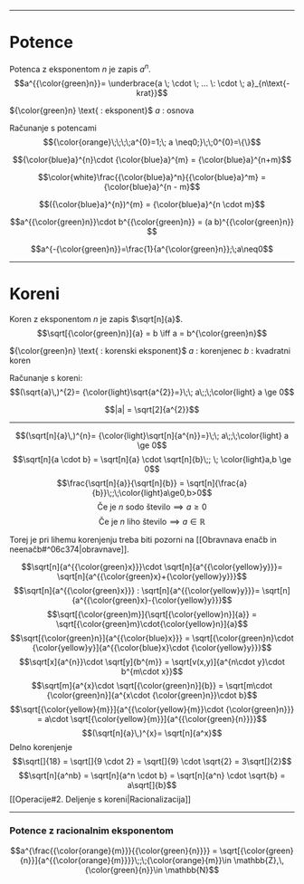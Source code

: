 
***
# Potence
Potenca z eksponentom $n$ je zapis $a^n$.
$$a^{{\color{green}n}}= \underbrace{a \; \cdot \; ... \: \cdot \; a}_{n\text{-krat}}$$

${\color{green}n} \text{ :  eksponent}$
$a \text{ : osnova}$

Računanje s potencami
$${\color{orange}\;\;\;\;a^{0}=1;\; a \neq0;}\;\;0^{0}=\{\}$$

$${\color{blue}a}^{n}\cdot {\color{blue}a}^{m} = {\color{blue}a}^{n+m}$$

$$\color{white}\frac{{\color{blue}a}^n}{{\color{blue}a}^m} = {\color{blue}a}^{n - m}$$

$$({\color{blue}a}^{n})^{m} = {\color{blue}a}^{n \cdot m}$$

$$a^{{\color{green}n}}\cdot b^{{\color{green}n}} = (a b)^{{\color{green}n}} $$

$$a^{-{\color{green}n}}=\frac{1}{a^{\color{green}n}};\;a\neq0$$
***
# Koreni
Koren z eksponentom $n$ je zapis $\sqrt[n]{a}$.
$$\sqrt[{\color{green}n}]{a} = b \iff a = b^{\color{green}n}$$


${\color{green}n} \text{ :  korenski eksponent}$
$a \text{ : korenjenec}$
$b \text{ : kvadratni koren}$

Računanje s koreni:
$$(\sqrt{a}\,)^{2}= {\color{light}\sqrt{a^{2}}=}\;\; a\;;\;\color{light} a \ge 0$$


$$|a| = \sqrt[2]{a^{2}}$$
***
$$(\sqrt[n]{a}\,)^{n}= {\color{light}\sqrt[n]{a^{n}}=}\;\; a\;;\;\color{light} a \ge 0$$
$$\sqrt[n]{a \cdot b} = \sqrt[n]{a} \cdot \sqrt[n]{b}\;; \; \color{light}a,b \ge 0$$
$$\frac{\sqrt[n]{a}}{\sqrt[n]{b}} = \sqrt[n]{\frac{a}{b}}\;;\;\color{light}a\ge0,b>0$$
$$\text{Če je }n \text{ sodo število} \implies a\ge0$$
$$\text{Če je }n \text{ liho število} \implies a\in\mathbb{R}$$

Torej je pri lihemu korenjenju treba biti pozorni na [[Obravnava enačb in neenačb#^06c374|obravnave]].

$$\sqrt[n]{a^{{\color{green}x}}}\cdot \sqrt[n]{a^{{\color{yellow}y}}}= \sqrt[n]{a^{{\color{green}x}+{\color{yellow}y}}}$$
$$\sqrt[n]{a^{{\color{green}x}}} : \sqrt[n]{a^{{\color{yellow}y}}}= \sqrt[n]{a^{{\color{green}x}-{\color{yellow}y}}}$$
$$\sqrt[{\color{green}m}]{\sqrt[{\color{yellow}n}]{a}} = \sqrt[{\color{green}m}\cdot{\color{yellow}n}]{a}$$
$$\sqrt[{\color{green}n}]{a^{{\color{blue}x}}} = \sqrt[{\color{green}n}\cdot {\color{yellow}y}]{a^{{\color{blue}x}\cdot {\color{yellow}y}}}$$
$$\sqrt[x]{a^{n}}\cdot \sqrt[y]{b^{m}} = \sqrt[v(x,y)]{a^{n\cdot y}\cdot b^{m\cdot x}}$$
$$\sqrt[m]{a^{x}\cdot \sqrt[{\color{green}n}]{b}} = \sqrt[m\cdot {\color{green}n}]{a^{x\cdot {\color{green}n}}\cdot b}$$
$$\sqrt[{\color{yellow}{m}}]{a^{{\color{yellow}{m}}\cdot {\color{green}n}}} = a\cdot  \sqrt[{\color{yellow}{m}}]{a^{{\color{green}{n}}}}$$
$$(\sqrt[n]{a}\,)^{x}= \sqrt[n]{a^x}$$
Delno korenjenje
$$\sqrt[]{18} = \sqrt[]{9 \cdot 2} = \sqrt[]{9} \cdot \sqrt{2} = 3\sqrt[]{2}$$
$$\sqrt[n]{a^nb} = \sqrt[n]{a^n \cdot b} = \sqrt[n]{a^n} \cdot \sqrt{b} = a\sqrt[]{b}$$
[[Operacije#2. Deljenje s koreni|Racionalizacija]]
***
### Potence z racionalnim eksponentom

$$a^{\frac{{\color{orange}{m}}}{{\color{green}{n}}}} = \sqrt[{\color{green}{n}}]{a^{{\color{orange}{m}}}}\;;\;{\color{orange}{m}}\in \mathbb{Z},\,{\color{green}{n}}\in \mathbb{N}$$